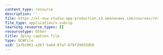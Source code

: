 ```yaml
---
content_type: resource
description: ''
file: https://ol-ocw-studio-app-production.s3.amazonaws.com/courses/res-18-009-learn-differential-equations-up-close-with-gilbert-strang-and-cleve-moler-fall-2015/1a7bc061a2675a648fa7b7bf396d3db0_Mva9UIz_wwA.vtt
file_type: application/x-subrip
learning_resource_types: []
resourcetype: Other
title: 3play caption file
type: OCWFile
uid: 1a7bc061-a267-5a64-8fa7-b7bf396d3db0
---
```

